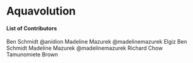 # Aquavolution
#### List of Contributors
Ben Schmidt @anidion
Madeline Mazurek @madelinemazurek
Elgiz
Ben Schmidt
Madeline Mazurek @madelinemazurek
Richard Chow
Tamunomiete Brown
